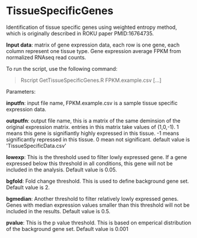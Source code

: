 # TissueSpecificGenes

Identification of tissue specific genes using weighted entropy method, which is originally described in ROKU paper PMID:16764735.

**Input data**: matrix of gene expression data, each row is one gene, each column represent one tissue type. Gene expression average FPKM from normalized RNAseq read counts.

To run the script, use the following command:

> Rscript GetTissueSpecificGenes.R FPKM.example.csv [...]

Parameters:

**inputfn**: input file name, FPKM.example.csv is a sample tissue specific expression data. 

**outputfn**: output file name, this is a matrix of the same deminsion of the original expression matrix. entries in this matrix take values of (1,0,-1). 1 means this gene is signifiantly highly expressed in this tissue. -1 means significantly repressed in this tissue. 0 mean not significant. default value is 'TissueSpecificData.csv'
  
**lowexp**: This is the threshold used to filter lowly expressed gene.  If a gene expressed below this threshold in all conditions, this gene will not be included in the analysis.  Default value is 0.05. 

**bgfold**: Fold change threshold.  This is used to define background gene set. Default value is 2. 

**bgmedian**: Another threshold to filter relatively lowly expressed genes. Genes with median expression values smaller than this threshold will not be included in the results. Default value is 0.5. 

**pvalue**: This is the p value threshold. This is based on emperical distribution of the background gene set. Default value is 0.001

